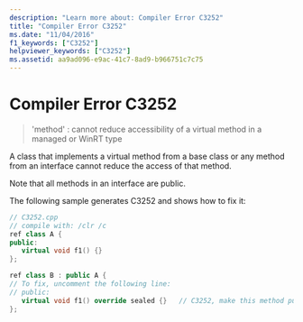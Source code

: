 ```yaml
---
description: "Learn more about: Compiler Error C3252"
title: "Compiler Error C3252"
ms.date: "11/04/2016"
f1_keywords: ["C3252"]
helpviewer_keywords: ["C3252"]
ms.assetid: aa9ad096-e9ac-41c7-8ad9-b966751c7c75
---
```

# Compiler Error C3252

> 'method' : cannot reduce accessibility of a virtual method in a managed or WinRT type

A class that implements a virtual method from a base class or any method from an interface cannot reduce the access of that method.

Note that all methods in an interface are public.

The following sample generates C3252 and shows how to fix it:

```cpp
// C3252.cpp
// compile with: /clr /c
ref class A {
public:
   virtual void f1() {}
};

ref class B : public A {
// To fix, uncomment the following line:
// public:
   virtual void f1() override sealed {}   // C3252, make this method public
};
```

